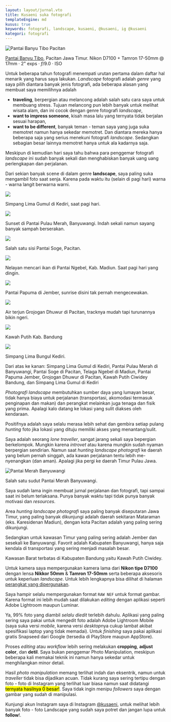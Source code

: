 ```yaml
---
layout: layout/jurnal.vto
title: Kusaeni suka fotografi
templateEngine: md
kusus: true
keywords: fotografi, landscape, kusaeni, @kusaeni, ig @kusaeni
kategori: fotografi
---
```



 <img class="herokus" src="https://ik.imagekit.io/hjse9uhdjqd/DSC_1096_plzp8PY5F.jpg" alt="Pantai Banyu Tibo Pacitan" />
 <p class="sidenote"><a href="https://goo.gl/maps/h4tk2fCnU7SG5Dhh8" title="Pantai Banyu Tibo Pacitan">Pantai Banyu Tibo</a>, Pacitan Jawa Timur. Nikon D7100 + Tamron 17-50mm @ 17mm &middot; 2" exps &middot; <em>f</em>/9.0 &middot; ISO


Untuk beberapa tahun fotografi menempati urutan pertama dalam daftar hal menarik yang harus saya lakukan. <i>Landscape</i> fotografi adalah <em>genre</em> yang saya pilih diantara banyak jenis fotografi, ada beberapa alasan yang membuat saya memilihnya adalah

- **traveling**, berpergian atau melancong adalah salah satu cara saya untuk membuang stress. Tujuan melancong pun lebih banyak untuk melihat wisata alam, dan ini cocok dengan genre fotografi _landscape_,
- **want to impress someone**, kisah masa lalu yang ternyata tidak berjalan sesuai harapan,
- **want to be different**, banyak teman - teman saya yang juga suka memotret namun hanya sekedar memotret. Dan diantara mereka hanya beberapa saja yang serius menekuni fotografi _landscape_. Sedangkan sebagian besar lainnya memotret hanya untuk ala kadarnya saja.

 <p class="sidenote">Meskipun di kemudian hari saya tahu bahwa para penggemar fotografi <i>landscape</i> ini sudah banyak sekali dan menghabiskan banyak uang uang perlengkapan dan perjalanan.</p>
 
 Dari sekian banyak scene di dalam genre __landscape__, saya paling suka mengambil foto saat senja. Karena pada waktu itu (selain di pagi hari) warna - warna langit berwarna warni.
 
  <div class="gals">
        <div class="flex-1 text-center">
            <img class="w-full"
                src="https://ik.imagekit.io/hjse9uhdjqd/tr:n-kus_ig/Simpang_Lima_Gumul_Kediri_2FUwOs7PdfS.jpg" />
        </div>
        <aside>
            <p>Simpang Lima Gumul di Kediri, saat pagi hari.</p>
        </aside>
        <div class="flex-1 text-center">
            <img class="w-full"
                src="https://ik.imagekit.io/hjse9uhdjqd/tr:n-kus_ig/Senja_di_pantai_Pulau_Merah_Banyuwangi_xtPX8DzlBi4.jpg" />
        </div>
        <aside>
            <p>Sunset di Pantai Pulau Merah, Banyuwangi. Indah sekali namun sayang banyak sampah berserakan.</p>
        </aside>
        <div class="flex-1 text-center">
            <img class="w-full"
                src="https://ik.imagekit.io/hjse9uhdjqd/tr:n-kus_ig/Pantai_Soge_Pacitan_FodVQOzTgfJa.jpg" />
        </div>
         <aside>
            <p>Salah satu sisi Pantai Soge, Pacitan.</p>
        </aside>
        <div class="flex-1 text-center">
            <img class="w-full" src="https://ik.imagekit.io/hjse9uhdjqd/tr:n-kus_ig/D71_0358_GCefsTMTp.jpg" />
        </div>
        <aside>
            <p>Nelayan mencari ikan di Pantai Ngebel, Kab. Madiun. Saat pagi hari yang dingin.</p>
        </aside>
    </div>
    <div class="gals">
        <div class="flex-1 text-center">
            <img class="w-full"
                src="https://ik.imagekit.io/hjse9uhdjqd/tr:n-kus_ig/papuma_USMES_4Oj.jpg" />
        </div>
        <aside>
            <p>Pantai Papuma di Jember, sunrise disini tak pernah mengecewakan.</p>
        </aside>
        <div class="flex-1 text-center">
            <img class="w-full"
                src="https://ik.imagekit.io/hjse9uhdjqd/tr:n-kus_ig/Air_Terjun_Grojogan_Dhuwur_Pacitan_91GVhGsH0xJZ.jpg" />
            </div>
            <aside>
            <p>Air terjun Grojogan Dhuwur di Pacitan, tracknya mudah tapi turunannya bikin ngeri.</p>
        </aside>
        <div class="flex-1 text-center">
            <img class="w-full"
                src="https://ik.imagekit.io/hjse9uhdjqd/tr:n-kus_ig/kawah_putih_ciwidey_pXP7wSutdw.jpg" />
        </div>
        <aside>
            <p>Kawah Putih Kab. Bandung</p>
        </aside>
        <div class="flex-1 text-center">
            <img class="w-full"
                src="https://ik.imagekit.io/hjse9uhdjqd/tr:n-kus_ig/f3d62349ad6d8500ba324aa690fb49fc_DVQrvZTOX.jpg" />
        </div>
        <aside>
            <p>Simpang Lima Bungul Kediri.</p>
        </aside>
    </div>

  <p class="sidenote">Dari atas ke kanan: Simpang Lima Gumul di Kediri, Pantai Pulau Merah di Banyuwangi, Pantai Soge di Pacitan, Telaga Ngebel di Madiun, Pantai Papuma Jember, Grojogan Dhuwur di Pacitan, Kawah Putih Ciwidey Bandung, dan Simpang Lima Gumul di Kediri</a>
 
 
 _Photografi landscape_ membutuhkan sumber daya yang lumayan besar, tidak hanya biaya untuk perjalanan (transportasi, akomodasi termasuk penginapan dan makan) dan perangkat melainkan juga tenaga dan fisik yang prima. Apalagi kalo datang ke lokasi yang sulit diakses oleh kendaraan.
 
 Positifnya adalah saya selalu merasa lebih sehat dan gembira setiap pulang _hunting_ foto jika lokasi yang dituju memiliki akses yang menantang/sulit.
 
 Saya adalah seorang _lone traveller_, sangat jarang sekali saya bepergian berkelompok. Mungkin karena _introvet_ atau karena mungkin sudah nyaman berpergian sendirian. Namun saat _hunting landscape photografi_ ke daerah yang belum pernah singgah, ada kawan perjalanan tentu lebih me-nyenangkan (dan aman). Apalagi jika pergi ke daerah Timur Pulau Jawa.
 
  <div class="galsX">   
        <img class="img_lone" src="https://ik.imagekit.io/hjse9uhdjqd/Pantai_Pulau_Merah_Banyuwangi_4n9WLrg_Bz.jpg" alt="Pantai Merah Banyuwangi">
        <aside>
            <p>Salah satu sudut Pantai Merah Banyuwangi.</p>
        </aside>
        <div class="flex-1">
            <p class="img-sidenote">Saya sudah lama ingin membuat jurnal perjalanan dan fotografi, tapi sampai saat ini belum terlaksana. Punya banyak waktu tapi tidak punya banyak motivasi dan <i>resources</i>.</p>
            <p class="img-sidenote">Area <i>hunting landscape photografi</i> saya paling banyak diseputaran Jawa Timur, yang paling banyak dikunjungi adalah daerah sekitaran Mataraman (eks. Karesidenan Madiun), dengan kota Pacitan adalah yang paling sering dikunjungi.
            </p>
            <p class="img-sidenote">Sedangkan untuk kawasan Timur yang paling sering adalah Jember dan sesekali ke Banyuwangi. Favorit adalah Kabupaten Banyuwangi, hanya saja kendala di transportasi  yang sering menjadi masalah besar.
            </p>
            <p class="img-sidenote">Kawasan Barat terbatas di Kabupaten Bandung yaitu Kawah Putih Ciwidey. </p>
        </div>
  </div>
	
 Untuk kamera saya mempergunakan kamera lama dari **Nikon tipe D7100** dengan lensa **Nikkor 50mm** & **Tamron 17-50mm** serta beberapa aksesoris untuk keperluan _landscape_. Untuk lebih lengkapnya bisa dilihat di halaman [perangkat yang dipergunakan](/tentang#fotografi).
 
 Saya hampir selalu mempergunakan format `RAW NEF` untuk format gambar. Karena format ini lebih mudah saat dilakukan _editing_ dengan aplikasi seperti Adobe Lightroom maupun Luminar.
 
 Ya, 99% foto yang diambil *selalu diedit* terlebih dahulu. Aplikasi yang paling sering saya pakai untuk mengedit foto adalah Adobe Lightroom Mobile (saya suka versi _mobile_, karena versi *desktop*nya cukup lambat akibat spesifikasi laptop yang tidak memadai). Untuk _finishing_ saya pakai aplikasi gratis Snapseed dari Google (tersedia di PlayStore maupun AppStore).
 
 Proses *editing* atau *workflow* lebih sering melakukan **cropping**, **adjust color**, dan **detil**. Saya bukan penggemar Photo Manipulation, meskipun beberapa kali memakai teknik ini namun hanya sekedar untuk menghilangkan minor detail.
 
 Hasil *photo manipulation* memang terlihat indah dan eksentrik, namun untuk *traveller* tidak bisa dijadikan acuan. Tidak kurang saya sering tertipu dengan foto - foto di Instagram yang terlihat luar biasa namun saat didatangi <mark>ternyata hasilnya 0 besar!</mark>. Saya tidak ingin menipu *followers* saya dengan gambar yang sudah di manipulasi.
 
 Kunjungi akun Instagram saya di Instagram <a class="font-sans font-semibold text-red-600 no-underline hover:no-underline" href="https://instagram.com/kusaeni">@kusaeni</a>, untuk melihat lebih banyak foto - foto Landscape</strong> yang sudah saya potret dan jangan lupa untuk <strong>follow</strong>!.
